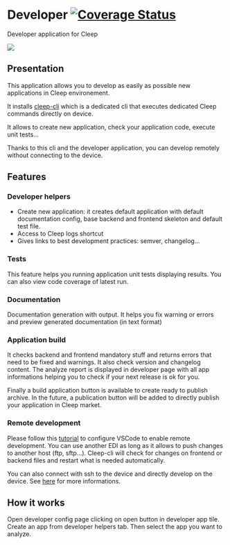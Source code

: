 # Developer [![Coverage Status](https://coveralls.io/repos/github/tangb/cleepapp-developer/badge.svg?branch=master)](https://coveralls.io/github/tangb/cleepapp-developer?branch=master)

Developer application for Cleep

![](https://github.com/tangb/cleepapp-developer/raw/master/resources/background.jpg)

## Presentation

This application allows you to develop as easily as possible new applications in Cleep environement.

It installs [cleep-cli](https://github.com/tangb/cleep-cli) which is a dedicated cli that executes dedicated Cleep commands directly on device.

It allows to create new application, check your application code, execute unit tests...

Thanks to this cli and the developer application, you can develop remotely without connecting to the device.

## Features

### Developer helpers

* Create new application: it creates default application with default documentation config, base backend and frontend skeleton and default test file.
* Access to Cleep logs shortcut
* Gives links to best development practices: semver, changelog...

### Tests

This feature helps you running application unit tests displaying results. You can also view code coverage of latest run.

### Documentation

Documentation generation with output. It helps you fix warning or errors and preview generated documentation (in text format)

### Application build

It checks backend and frontend mandatory stuff and returns errors that need to be fixed and warnings. It also check version and changelog content.
The analyze report is displayed in developer page with all app informations helping you to check if your next release is ok for you.

Finally a build application button is available to create ready to publish archive. In the future, a publication button will be added to directly publish your application in Cleep market.

### Remote development

Please follow this [tutorial](https://github.com/tangb/cleep-cli#watch-usage) to configure VSCode to enable remote development. You can use another EDI as long as it allows to push changes to another host (ftp, sftp...).
Cleep-cli will check for changes on frontend or backend files and restart what is needed automatically.

You can also connect with ssh to the device and directly develop on the device. See [here](https://github.com/tangb/cleep-cli#local-developments) for more informations.

## How it works

Open developer config page clicking on open button in developer app tile. Create an app from developer helpers tab. Then select the app you want to analyze.
